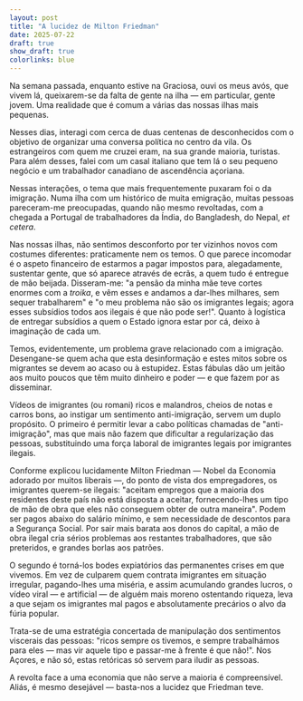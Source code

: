 ```yaml
---
layout: post
title: "A lucidez de Milton Friedman"
date: 2025-07-22
draft: true
show_draft: true
colorlinks: blue
---
```

Na semana passada, enquanto estive na Graciosa, ouvi os meus avós, que vivem lá, queixarem-se da falta de gente na ilha — em particular, gente jovem. Uma realidade que é comum a várias das nossas ilhas mais pequenas.

Nesses dias, interagi com cerca de duas centenas de desconhecidos com o objetivo de organizar uma conversa política no centro da vila. Os estrangeiros com quem me cruzei eram, na sua grande maioria, turistas. Para além desses, falei com um casal italiano que tem lá o seu pequeno negócio e um trabalhador canadiano de ascendência açoriana.

Nessas interações, o tema que mais frequentemente puxaram foi o da imigração. Numa ilha com um histórico de muita emigração, muitas pessoas pareceram-me preocupadas, quando não mesmo revoltadas, com a chegada a Portugal de trabalhadores da Índia, do Bangladesh, do Nepal, *et cetera*.

Nas nossas ilhas, não sentimos desconforto por ter vizinhos novos com costumes diferentes: praticamente nem os temos. O que parece incomodar é o aspeto financeiro de estarmos a pagar impostos para, alegadamente, sustentar gente, que só aparece através de ecrãs, a quem tudo é entregue de mão beijada. Disseram-me: "a pensão da minha mãe teve cortes enormes com a *troika*, e vêm esses e andamos a dar-lhes milhares, sem sequer trabalharem" e "o meu problema não são os imigrantes legais; agora esses subsídios todos aos ilegais é que não pode ser!". Quanto à logística de entregar subsídios a quem o Estado ignora estar por cá, deixo à imaginação de cada um.

Temos, evidentemente, um problema grave relacionado com a imigração. Desengane-se quem acha que esta desinformação e estes mitos sobre os migrantes se devem ao acaso ou à estupidez. Estas fábulas dão um jeitão aos muito poucos que têm muito dinheiro e poder — e que fazem por as disseminar.

Vídeos de imigrantes (ou romani) ricos e malandros, cheios de notas e carros bons, ao instigar um sentimento anti-imigração, servem um duplo propósito. O primeiro é permitir levar a cabo políticas chamadas de "anti-imigração", mas que mais não fazem que dificultar a regularização das pessoas, substituindo uma força laboral de imigrantes legais por imigrantes ilegais.

Conforme explicou lucidamente Milton Friedman — Nobel da Economia adorado por muitos liberais —, do ponto de vista dos empregadores, os imigrantes querem-se ilegais: "aceitam empregos que a maioria dos residentes deste país não está disposta a aceitar, fornecendo-lhes um tipo de mão de obra que eles não conseguem obter de outra maneira". Podem ser pagos abaixo do salário mínimo, e sem necessidade de descontos para a Segurança Social. Por sair mais barata aos donos do capital, a mão de obra ilegal cria sérios problemas aos restantes trabalhadores, que são preteridos, e grandes borlas aos patrões.

O segundo é torná-los bodes expiatórios das permanentes crises em que vivemos. Em vez de culparem quem contrata imigrantes em situação irregular, pagando-lhes uma miséria, e assim acumulando grandes lucros, o vídeo viral — e artificial — de alguém mais moreno ostentando riqueza, leva a que sejam os imigrantes mal pagos e absolutamente precários o alvo da fúria popular.

Trata-se de uma estratégia concertada de manipulação dos sentimentos viscerais das pessoas: "ricos sempre os tivemos, e sempre trabalhámos para eles — mas vir aquele tipo e passar-me à frente é que não!". Nos Açores, e não só, estas retóricas só servem para iludir as pessoas.

A revolta face a uma economia que não serve a maioria é compreensível. Aliás, é mesmo desejável — basta-nos a lucidez que Friedman teve.
